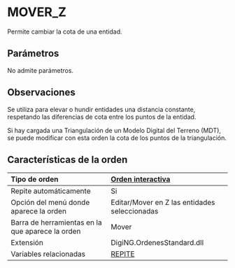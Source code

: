 # MOVER\_Z

Permite cambiar la cota de una entidad.

## Parámetros

No admite parámetros.

## Observaciones

Se utiliza para elevar o hundir entidades una distancia constante, respetando las diferencias de cota entre los puntos de la entidad.

Si hay cargada una Triangulación de un Modelo Digital del Terreno \(MDT\), se puede modificar con esta orden la cota de los puntos de la triangulación.

## Características de la orden

| Tipo de orden | [Orden interactiva](mover-z.md) |
| :--- | :--- |
| Repite automáticamente | Si |
| Opción del menú donde aparece la orden | Editar/Mover en Z las entidades seleccionadas |
| Barra de herramientas en la que aparece la orden | Mover |
| Extensión | DigiNG.OrdenesStandard.dll |
| Variables relacionadas | [REPITE](/digi3d-net/referencia/digi3d.net/ventana-de-dibujo/ordenes/m/REPITE.html) |

